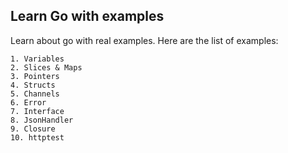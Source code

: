 ## Learn Go with examples

Learn about go with real examples. Here are the list of examples:

    1. Variables
    2. Slices & Maps
    3. Pointers
    4. Structs
    5. Channels
    6. Error
    7. Interface
    8. JsonHandler
    9. Closure
    10. httptest



